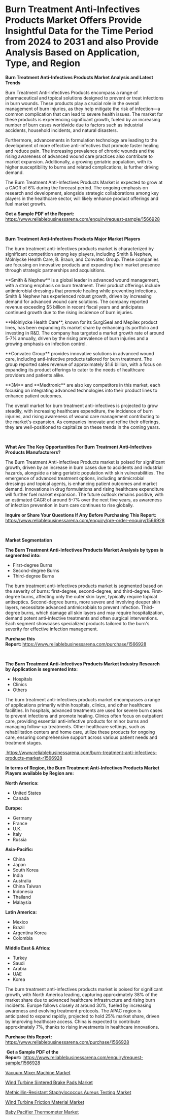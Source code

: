 <p><h1>Burn Treatment Anti-Infectives Products Market Offers Provide Insightful Data for the Time Period from 2024 to 2031 and also Provide Analysis Based on Application, Type, and Region</h1></p><p><strong>Burn Treatment Anti-Infectives Products Market Analysis and Latest Trends</strong></p>
<p><p>Burn Treatment Anti-Infectives Products encompass a range of pharmaceutical and topical solutions designed to prevent or treat infections in burn wounds. These products play a crucial role in the overall management of burn injuries, as they help mitigate the risk of infection—a common complication that can lead to severe health issues. The market for these products is experiencing significant growth, fueled by an increasing number of burn cases worldwide due to factors such as industrial accidents, household incidents, and natural disasters.</p><p>Furthermore, advancements in formulation technology are leading to the development of more effective anti-infectives that promote faster healing and reduce pain. The increasing prevalence of chronic wounds and the rising awareness of advanced wound care practices also contribute to market expansion. Additionally, a growing geriatric population, with its higher susceptibility to burns and related complications, is further driving demand. </p><p>The Burn Treatment Anti-Infectives Products Market is expected to grow at a CAGR of 6% during the forecast period. The ongoing emphasis on research and development, alongside strategic collaborations among key players in the healthcare sector, will likely enhance product offerings and fuel market growth.</p></p>
<p><strong>Get a Sample PDF of the Report:&nbsp;</strong> <a href="https://www.reliablebusinessarena.com/enquiry/request-sample/1566928">https://www.reliablebusinessarena.com/enquiry/request-sample/1566928</a></p>
<p>&nbsp;</p>
<p><strong>Burn Treatment Anti-Infectives Products Major Market Players</strong></p>
<p><p>The burn treatment anti-infectives products market is characterized by significant competition among key players, including Smith & Nephew, Mölnlycke Health Care, B. Braun, and Convatec Group. These companies are focusing on innovative products and expanding their market presence through strategic partnerships and acquisitions.</p><p>**Smith & Nephew** is a global leader in advanced wound management, with a strong emphasis on burn treatment. Their product offerings include antimicrobial dressings that promote healing while preventing infections. Smith & Nephew has experienced robust growth, driven by increasing demand for advanced wound care solutions. The company reported revenue exceeding $5 billion in recent fiscal years and anticipates continued growth due to the rising incidence of burn injuries.</p><p>**Mölnlycke Health Care**, known for its SurgiSeal and Mepilex product lines, has been expanding its market share by enhancing its portfolio and investing in R&D. The company has targeted a market growth rate of around 5-7% annually, driven by the rising prevalence of burn injuries and a growing emphasis on infection control.</p><p>**Convatec Group** provides innovative solutions in advanced wound care, including anti-infective products tailored for burn treatment. The group reported sales revenue of approximately $1.6 billion, with a focus on expanding its product offerings to cater to the needs of healthcare providers and patients alike.</p><p>**3M** and **Medtronic** are also key competitors in this market, each focusing on integrating advanced technologies into their product lines to enhance patient outcomes.</p><p>The overall market for burn treatment anti-infectives is projected to grow steadily, with increasing healthcare expenditure, the incidence of burn injuries, and rising awareness of wound care management contributing to the market's expansion. As companies innovate and refine their offerings, they are well-positioned to capitalize on these trends in the coming years.</p></p>
<p>&nbsp;</p>
<p><strong>What Are The Key Opportunities For Burn Treatment Anti-Infectives Products Manufacturers?</strong></p>
<p><p>The Burn Treatment Anti-Infectives Products market is poised for significant growth, driven by an increase in burn cases due to accidents and industrial hazards, alongside a rising geriatric population with skin vulnerabilities. The emergence of advanced treatment options, including antimicrobial dressings and topical agents, is enhancing patient outcomes and market demand. Innovations in drug formulations and rising healthcare expenditure will further fuel market expansion. The future outlook remains positive, with an estimated CAGR of around 5-7% over the next five years, as awareness of infection prevention in burn care continues to rise globally.</p></p>
<p><strong>Inquire or Share Your Questions If Any Before Purchasing This Report:</strong> <a href="https://www.reliablebusinessarena.com/enquiry/pre-order-enquiry/1566928">https://www.reliablebusinessarena.com/enquiry/pre-order-enquiry/1566928</a></p>
<p>&nbsp;</p>
<p><strong>Market Segmentation</strong></p>
<p><strong>The Burn Treatment Anti-Infectives Products Market Analysis by types is segmented into:</strong></p>
<p><ul><li>First-degree Burns</li><li>Second-degree Burns</li><li>Third-degree Burns</li></ul></p>
<p><p>The burn treatment anti-infectives products market is segmented based on the severity of burns: first-degree, second-degree, and third-degree. First-degree burns, affecting only the outer skin layer, typically require topical antiseptics. Second-degree burns, more severe and involving deeper skin layers, necessitate advanced antimicrobials to prevent infection. Third-degree burns, which damage all skin layers and may require hospitalization, demand potent anti-infective treatments and often surgical interventions. Each segment showcases specialized products tailored to the burn's severity for effective infection management.</p></p>
<p><strong>Purchase this Report:&nbsp;</strong><a href="https://www.reliablebusinessarena.com/purchase/1566928">https://www.reliablebusinessarena.com/purchase/1566928</a></p>
<p>&nbsp;</p>
<p><strong>The Burn Treatment Anti-Infectives Products Market Industry Research by Application is segmented into:</strong></p>
<p><ul><li>Hospitals</li><li>Clinics</li><li>Others</li></ul></p>
<p><p>The burn treatment anti-infectives products market encompasses a range of applications primarily within hospitals, clinics, and other healthcare facilities. In hospitals, advanced treatments are used for severe burn cases to prevent infections and promote healing. Clinics often focus on outpatient care, providing essential anti-infective products for minor burns and managing follow-up treatments. Other healthcare settings, such as rehabilitation centers and home care, utilize these products for ongoing care, ensuring comprehensive support across various patient needs and treatment stages.</p></p>
<p><a href="https://www.reliablebusinessarena.com/burn-treatment-anti-infectives-products-market-r1566928">&nbsp;https://www.reliablebusinessarena.com/burn-treatment-anti-infectives-products-market-r1566928</a></p>
<p><strong>In terms of Region, the Burn Treatment Anti-Infectives Products Market Players available by Region are:</strong></p>
<p>
    <p> <strong> North America: </strong>
        <ul>
            <li>United States</li>
            <li>Canada</li>
        </ul>
        </p> 
    <p> <strong> Europe: </strong>
        <ul>
            <li>Germany</li>
            <li>France</li>
            <li>U.K.</li>
            <li>Italy</li>
            <li>Russia</li>
        </ul>
        </p> 
    <p> <strong> Asia-Pacific: </strong>
        <ul>
            <li>China</li>
            <li>Japan</li>
            <li>South Korea</li>
            <li>India</li>
            <li>Australia</li>
            <li>China Taiwan</li>
            <li>Indonesia</li>
            <li>Thailand</li>
            <li>Malaysia</li>
        </ul>
        </p> 
    <p> <strong> Latin America: </strong>
        <ul>
            <li>Mexico</li>
            <li>Brazil</li>
            <li>Argentina Korea</li>
            <li>Colombia</li>
        </ul>
        </p> 
    <p> <strong> Middle East & Africa: </strong>
        <ul>
            <li>Turkey</li>
            <li>Saudi</li>
            <li>Arabia</li>
            <li>UAE</li>
            <li>Korea</li>
        </ul>
    </p>
    </p>
<p><p>The burn treatment anti-infectives products market is poised for significant growth, with North America leading, capturing approximately 38% of the market share due to advanced healthcare infrastructure and rising burn incidents. Europe follows closely at around 30%, fueled by increasing awareness and evolving treatment protocols. The APAC region is anticipated to expand rapidly, projected to hold 25% market share, driven by improving healthcare access. China is expected to contribute approximately 7%, thanks to rising investments in healthcare innovations.</p></p>
<p><strong>Purchase this Report: </strong><a href="https://www.reliablebusinessarena.com/purchase/1566928">https://www.reliablebusinessarena.com/purchase/1566928</a></p>
<p>&nbsp;<strong>Get a Sample PDF of the Report:&nbsp;&nbsp;</strong><a href="https://www.reliablebusinessarena.com/enquiry/request-sample/1566928">https://www.reliablebusinessarena.com/enquiry/request-sample/1566928</a></p>
<p><strong></strong></p>
<p><p><a href="https://www.linkedin.com/pulse/global-vacuum-mixer-machine-market-sector2024-2031-metrics-tv8hf?trackingId=1h3ZADaATs6mgCIkggtbmg%3D%3D">Vacuum Mixer Machine Market</a></p><p><a href="https://medium.com/@ayesakhan333/what-innovations-and-market-trends-are-shaping-the-wind-turbine-sintered-brake-pads-market-65deafd75aa4">Wind Turbine Sintered Brake Pads Market</a></p><p><a href="https://issuu.com/reportprime-2/docs/methicillin-resistant-staphylococcu_29cd9fe876db0b">Methicillin-Resistant Staphylococcus Aureus Testing Market</a></p><p><a href="https://medium.com/@ayesakhan333/wind-turbine-friction-material-market-share-size-trends-industry-analysis-report-by-type-by-528711fb774e?postPublishedType=repub">Wind Turbine Friction Material Market</a></p><p><a href="https://issuu.com/reportprime-2/docs/baby-pacifier-thermometer-market-si_bb4f5f9e135e39">Baby Pacifier Thermometer Market</a></p></p>